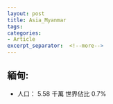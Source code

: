 ```yaml
---
layout: post
title: Asia_Myanmar
tags: 
categories:
- Article
excerpt_separator:  <!--more-->
---
```

## 緬甸:
- 人口： 5.58 千萬 世界佔比 0.7%